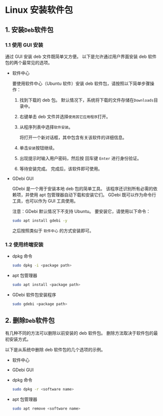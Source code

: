 # Linux 安装软件包

## 1. 安装`Deb`软件包

### 1.1 使用 GUI 安装

通过 GUI 安装 deb 文件既简单又方便。 以下是允许通过用户界面安装 deb 软件包的两个最常见的选项。

- 软件中心

  要使用软件中心（Ubuntu 软件）安装 deb 软件包，请按照以下简单步骤操作：

  1. 找到下载的 deb 包。 默认情况下，系统将下载的文件存储在`Downloads`目录中。

  2. 右键单击 deb 文件并选择`使用其它应用程序`打开。

  3. 从程序列表中选择`软件安装`。

     将打开一个新对话框，其中包含有关该软件的详细信息。

  4. 单击`安装`按钮继续。

  5. 出现提示时输入用户密码，然后按 回车键 `Enter` 进行身份验证。

  6. 等待安装完成。 完成后，该软件即可使用。

- GDebi GUI

  GDebi 是一个用于安装本地 deb 包的简单工具。 该程序还识别所有必需的依赖项，并使用 apt 包管理器自动下载和安装它们。 GDebi 既可以作为命令行工具，也可以作为 GUI 工具使用。

  注意：GDebi 默认情况下不支持 Ubuntu。 要安装它，请使用以下命令：

  ```bash
  sudo apt install gdebi -y
  ```

  之后按照类似于 `软件中心` 的方式安装即可。

### 1.2 使用终端安装

- dpkg 命令

  ```bash
  sudo dpkg -i <package path>
  ```

- apt 包管理器

  ```bash
  sudo apt install <package path>
  ```

- GDebi 软件包安装程序

  ```bash
  sudo gdebi <package path>
  ```

## 2. 删除`Deb`软件包

有几种不同的方法可以删除以前安装的 deb 软件包。 删除方法取决于软件包的最初安装方式。

以下是从系统中删除 deb 软件包的几个选项的示例。

- 软件中心

- GDebi GUI

- dpkg 命令

  ```bash
  sudo dpkg -r <software name>
  ```

- apt 包管理器

  ```bash
  sudo apt remove <software name>
  ```

  